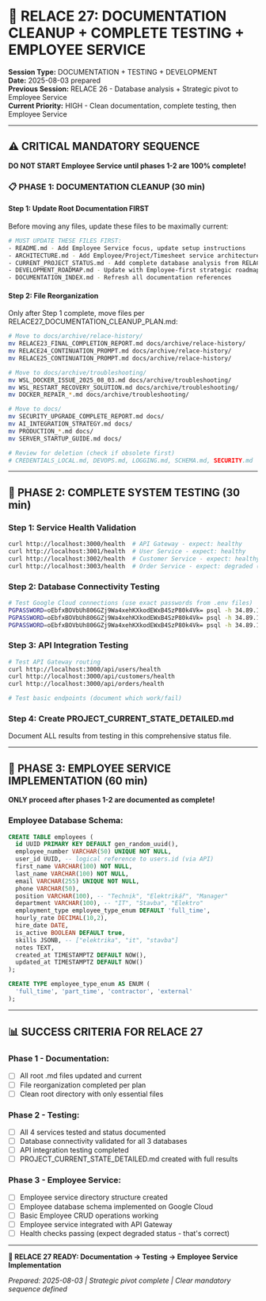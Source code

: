 # 🚀 RELACE 27: DOCUMENTATION CLEANUP + COMPLETE TESTING + EMPLOYEE SERVICE

**Session Type:** DOCUMENTATION + TESTING + DEVELOPMENT  
**Date:** 2025-08-03 prepared  
**Previous Session:** RELACE 26 - Database analysis + Strategic pivot to Employee Service  
**Current Priority:** HIGH - Clean documentation, complete testing, then Employee Service

---

## ⚠️ CRITICAL MANDATORY SEQUENCE

**DO NOT START Employee Service until phases 1-2 are 100% complete!**

### **📋 PHASE 1: DOCUMENTATION CLEANUP (30 min)**

#### **Step 1: Update Root Documentation FIRST**
Before moving any files, update these files to be maximally current:

```bash
# MUST UPDATE THESE FILES FIRST:
- README.md - Add Employee Service focus, update setup instructions
- ARCHITECTURE.md - Add Employee/Project/Timesheet service architecture  
- CURRENT_PROJECT_STATUS.md - Add complete database analysis from RELACE 26
- DEVELOPMENT_ROADMAP.md - Update with Employee-first strategic roadmap
- DOCUMENTATION_INDEX.md - Refresh all documentation references
```

#### **Step 2: File Reorganization**
Only after Step 1 complete, move files per RELACE27_DOCUMENTATION_CLEANUP_PLAN.md:

```bash
# Move to docs/archive/relace-history/
mv RELACE23_FINAL_COMPLETION_REPORT.md docs/archive/relace-history/
mv RELACE24_CONTINUATION_PROMPT.md docs/archive/relace-history/
mv RELACE25_CONTINUATION_PROMPT.md docs/archive/relace-history/

# Move to docs/archive/troubleshooting/
mv WSL_DOCKER_ISSUE_2025_08_03.md docs/archive/troubleshooting/
mv WSL_RESTART_RECOVERY_SOLUTION.md docs/archive/troubleshooting/
mv DOCKER_REPAIR_*.md docs/archive/troubleshooting/

# Move to docs/
mv SECURITY_UPGRADE_COMPLETE_REPORT.md docs/
mv AI_INTEGRATION_STRATEGY.md docs/
mv PRODUCTION_*.md docs/
mv SERVER_STARTUP_GUIDE.md docs/

# Review for deletion (check if obsolete first)
# CREDENTIALS_LOCAL.md, DEVOPS.md, LOGGING.md, SCHEMA.md, SECURITY.md
```

---

## 🧪 PHASE 2: COMPLETE SYSTEM TESTING (30 min)

### **Step 1: Service Health Validation**
```bash
curl http://localhost:3000/health  # API Gateway - expect: healthy
curl http://localhost:3001/health  # User Service - expect: healthy  
curl http://localhost:3002/health  # Customer Service - expect: healthy
curl http://localhost:3003/health  # Order Service - expect: degraded (correct!)
```

### **Step 2: Database Connectivity Testing**
```bash
# Test Google Cloud connections (use exact passwords from .env files)
PGPASSWORD=oEbfxBOVbUh806GZj9Wa4xehKXkodEWxB4SzP80k4Vk= psql -h 34.89.140.144 -U postgres -d user_db -c "SELECT COUNT(*) FROM users;"
PGPASSWORD=oEbfxBOVbUh806GZj9Wa4xehKXkodEWxB4SzP80k4Vk= psql -h 34.89.140.144 -U postgres -d customer_db -c "SELECT COUNT(*) FROM customers;"  
PGPASSWORD=oEbfxBOVbUh806GZj9Wa4xehKXkodEWxB4SzP80k4Vk= psql -h 34.89.140.144 -U postgres -d order_db -c "SELECT COUNT(*) FROM orders;"
```

### **Step 3: API Integration Testing**
```bash
# Test API Gateway routing
curl http://localhost:3000/api/users/health
curl http://localhost:3000/api/customers/health  
curl http://localhost:3000/api/orders/health

# Test basic endpoints (document which work/fail)
```

### **Step 4: Create PROJECT_CURRENT_STATE_DETAILED.md**
Document ALL results from testing in this comprehensive status file.

---

## 👥 PHASE 3: EMPLOYEE SERVICE IMPLEMENTATION (60 min)

**ONLY proceed after phases 1-2 are documented as complete!**

### **Employee Database Schema:**
```sql
CREATE TABLE employees (
  id UUID PRIMARY KEY DEFAULT gen_random_uuid(),
  employee_number VARCHAR(50) UNIQUE NOT NULL,
  user_id UUID, -- logical reference to users.id (via API)
  first_name VARCHAR(100) NOT NULL,
  last_name VARCHAR(100) NOT NULL, 
  email VARCHAR(255) UNIQUE NOT NULL,
  phone VARCHAR(50),
  position VARCHAR(100), -- "Technik", "Elektrikář", "Manager"
  department VARCHAR(100), -- "IT", "Stavba", "Elektro"
  employment_type employee_type_enum DEFAULT 'full_time',
  hourly_rate DECIMAL(10,2),
  hire_date DATE,
  is_active BOOLEAN DEFAULT true,
  skills JSONB, -- ["elektrika", "it", "stavba"] 
  notes TEXT,
  created_at TIMESTAMPTZ DEFAULT NOW(),
  updated_at TIMESTAMPTZ DEFAULT NOW()
);

CREATE TYPE employee_type_enum AS ENUM (
  'full_time', 'part_time', 'contractor', 'external'
);
```

---

## 📊 SUCCESS CRITERIA FOR RELACE 27

### **Phase 1 - Documentation:**
- [ ] All root .md files updated and current
- [ ] File reorganization completed per plan
- [ ] Clean root directory with only essential files

### **Phase 2 - Testing:**  
- [ ] All 4 services tested and status documented
- [ ] Database connectivity validated for all 3 databases
- [ ] API integration testing completed
- [ ] PROJECT_CURRENT_STATE_DETAILED.md created with full results

### **Phase 3 - Employee Service:**
- [ ] Employee service directory structure created
- [ ] Employee database schema implemented on Google Cloud  
- [ ] Basic Employee CRUD operations working
- [ ] Employee service integrated with API Gateway
- [ ] Health checks passing (expect degraded status - that's correct)

---

**🚀 RELACE 27 READY: Documentation → Testing → Employee Service Implementation**

*Prepared: 2025-08-03 | Strategic pivot complete | Clear mandatory sequence defined*